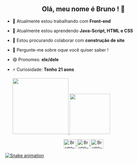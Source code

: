 <div align="center">
<h2> Olá, meu nome é Bruno ! 👋 </h2>  
  <div align="left">
    
- 🔭 Atualmente estou trabalhando com <b> Front-end </b>
- 🌱 Atualmente estou aprendendo <b> Java-Script, HTML e CSS </b>
- 👯 Estou procurando colaborar com <b> construção de site </b>
- 💬 Pergunte-me sobre oque você quiser saber !
- 😄 Pronomes: <b> ele/dele </b>
- ⚡ Curiosidade: <b> Tenho 21 aons </b>
  
  <div align="left">
  <a href="https://github.com/rafaballerini">
  <img height="180em" src="https://github-readme-stats.vercel.app/api?username=BrunoMars13&show_icons=true&bg_color=050a10&title_color=ffff00&text_color=ffffff&icon_color=ffff00&include_all_commits=true&count_private=true"/>
  <img height="130em" src="https://github-readme-stats.vercel.app/api/top-langs/?username=BrunoMars13&layout=compact&langs_count=7&bg_color=050a10&title_color=ffff00&text_color=ffffff&icon_color=ffff00"/>
</div>
  <img align="center" alt="Bruno-HTML" height="30" width="40" src="https://cdn.jsdelivr.net/gh/devicons/devicon/icons/html5/html5-original.svg"/>
  <img align="center" alt="Bruno-Java" height="30" width="40" src="https://cdn.jsdelivr.net/gh/devicons/devicon/icons/javascript/javascript-plain.svg"/>
  <img align="center" alt="Bruno-CSS" height="30" width="40" src="https://cdn.jsdelivr.net/gh/devicons/devicon/icons/css3/css3-plain.svg"/>             
    </div>

![Snake animation](https://github.com/rafaballerini/BrunoMars13/blob/output/github-contribution-grid-snake.svg)
